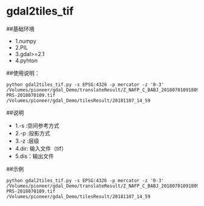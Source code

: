 # gdal2tiles_tif
##基础环境
* 1.numpy
* 2.PIL
* 3.gdal>=2.1
* 4.pyhton

##使用说明：

```
python gdal2tiles_tif.py -s EPSG:4326 -p mercator -z '0-3' /Volumes/pioneer/gdal_Demo/translateResult/Z_NAFP_C_BABJ_20180701091809_P_CLDAS_RT_ASI_0P0625_HOR-PRS-2018070109.tif /Volumes/pioneer/gdal_Demo/tilesResult/20181107_14_59

```
##说明
* 1.-s :空间参考方式
* 2.-p :投影方式
* 3.-z :层级
* 4.dir: 输入文件（tif）
* 5.dis：输出文件

##示例
```
python gdal2tiles_tif.py -s EPSG:4326 -p mercator -z '0-3' /Volumes/pioneer/gdal_Demo/translateResult/Z_NAFP_C_BABJ_20180701091809_P_CLDAS_RT_ASI_0P0625_HOR-PRS-2018070109.tif /Volumes/pioneer/gdal_Demo/tilesResult/20181107_14_59

```